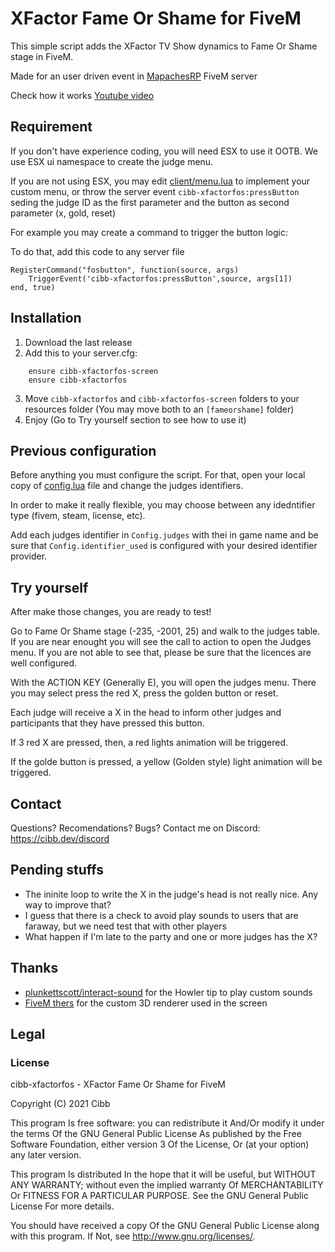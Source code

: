 # XFactor Fame Or Shame for FiveM
This simple script adds the XFactor TV Show dynamics to Fame Or Shame stage in FiveM.

Made for an user driven event in [MapachesRP](https://mapachesrp.com/) FiveM server

Check how it works [Youtube video](https://youtu.be/mahjUgZuyfc)

## Requirement
If you don't have experience coding, you will need ESX to use it OOTB. We use ESX ui namespace to create the judge menu.

If you are not using ESX, you may edit [client/menu.lua](client/menu.lua) to implement your custom menu, or throw the server event `cibb-xfactorfos:pressButton` seding the judge ID as the first parameter and the button as second parameter (x, gold, reset)

For example you may create a command to trigger the button logic:

To do that, add this code to any server file

```
RegisterCommand("fosbutton", function(source, args)
    TriggerEvent('cibb-xfactorfos:pressButton',source, args[1])
end, true)
```

## Installation
1. Download the last release
2. Add this to your server.cfg:
```
    ensure cibb-xfactorfos-screen
    ensure cibb-xfactorfos
```
3. Move `cibb-xfactorfos` and `cibb-xfactorfos-screen` folders to your resources folder (You may move both to an `[fameorshame]` folder)
4. Enjoy (Go to Try yourself section to see how to use it)

## Previous configuration
Before anything you must configure the script. For that, open your local copy of  [config.lua](config.lua) file and change the judges identifiers.

In order to make it really flexible, you may choose between any idedntifier type (fivem, steam, license, etc). 

Add each judges identifier in `Config.judges` with thei in game name and be sure that `Config.identifier_used` is configured with your desired identifier provider.

## Try yourself
After make those changes, you are ready to test!

Go to Fame Or Shame stage (-235, -2001, 25) and walk to the judges table. If you are near enought you will see the call to action to open the Judges menu. If you are not able to see that, please be sure that the licences are well configured.

With the ACTION KEY (Generally E), you will open the judges menu. There you may select press the red X, press the golden button or reset.

Each judge will receive a X in the head to inform other judges and participants that they have pressed this button.

If 3 red X are pressed, then, a red lights animation will be triggered.

If the golde button is pressed, a yellow (Golden style) light animation will be triggered.

## Contact
Questions? Recomendations? Bugs? Contact me on Discord: https://cibb.dev/discord

## Pending stuffs
- The ininite loop to write the X in the judge's head is not really nice. Any way to improve that?
- I guess that there is a check to avoid play sounds to users that are faraway, but we need test that with other players
- What happen if I'm late to the party and one or more judges has the X?

## Thanks
- [plunkettscott/interact-sound](https://github.com/plunkettscott/interact-sound) for the Howler tip to play custom sounds 
- [FiveM thers](https://forum.cfx.re/t/release-generic-dui-2d-3d-renderer/131208) for the custom 3D renderer used in the screen

## Legal

### License

cibb-xfactorfos - XFactor Fame Or Shame for FiveM

Copyright (C) 2021 Cibb

This program Is free software: you can redistribute it And/Or modify it under the terms Of the GNU General Public License As published by the Free Software Foundation, either version 3 Of the License, Or (at your option) any later version.

This program Is distributed In the hope that it will be useful, but WITHOUT ANY WARRANTY; without even the implied warranty Of MERCHANTABILITY Or FITNESS FOR A PARTICULAR PURPOSE. See the GNU General Public License For more details.

You should have received a copy Of the GNU General Public License along with this program. If Not, see http://www.gnu.org/licenses/.

